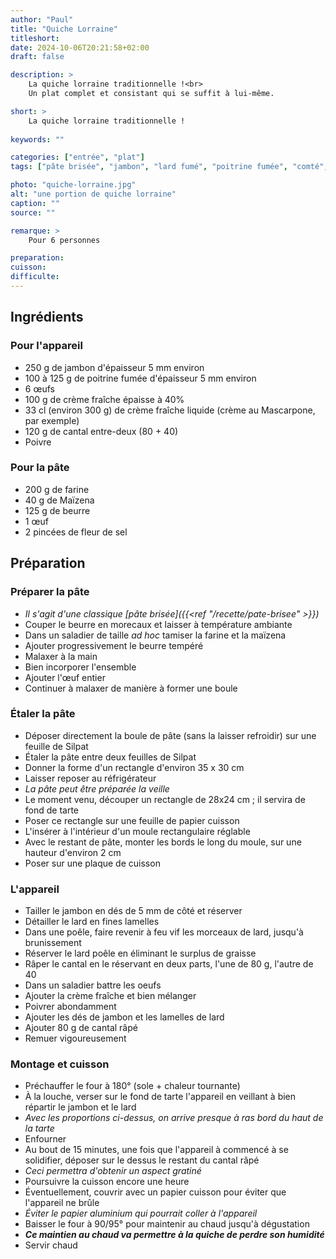 ```yaml
---
author: "Paul"
title: "Quiche Lorraine"
titleshort:
date: 2024-10-06T20:21:58+02:00
draft: false

description: >
    La quiche lorraine traditionnelle !<br>
    Un plat complet et consistant qui se suffit à lui-même.

short: >
    La quiche lorraine traditionnelle !
    
keywords: ""

categories: ["entrée", "plat"]
tags: ["pâte brisée", "jambon", "lard fumé", "poitrine fumée", "comté", "cantal", "oeufs", "crème fraîche", "tarte salée"]

photo: "quiche-lorraine.jpg"
alt: "une portion de quiche lorraine"
caption: ""
source: ""

remarque: >
    Pour 6 personnes

preparation: 
cuisson: 
difficulte:
---
```



## Ingrédients
### Pour l'appareil
- 250 g de jambon d'épaisseur 5 mm environ
- 100 à 125 g de poitrine fumée d'épaisseur 5 mm environ
- 6 &oelig;ufs
- 100 g de crème fraîche épaisse à 40%
- 33 cl (environ 300 g) de crème fraîche liquide (crème au Mascarpone, par exemple)
- 120 g de cantal entre-deux (80 + 40)
- Poivre 
### Pour la pâte
- 200 g de farine
- 40 g de Maïzena
- 125 g de beurre
- 1 &oelig;uf
- 2 pincées de fleur de sel

## Préparation
### Préparer la pâte
- *Il s'agit d'une classique [pâte brisée]({{<ref "/recette/pate-brisee" >}})*
- Couper le beurre en morecaux et laisser à température ambiante
- Dans un saladier de taille *ad hoc* tamiser la farine et la maïzena
- Ajouter progressivement le beurre tempéré 
- Malaxer à la main
- Bien incorporer l'ensemble
- Ajouter l'&oelig;uf entier
- Continuer à malaxer de manière à former une boule
### Étaler la pâte
- Déposer directement la boule de pâte (sans la laisser refroidir) sur une feuille de Silpat
- Étaler la pâte entre deux feuilles de Silpat
- Donner la forme d'un rectangle d'environ 35 x 30 cm
- Laisser reposer au réfrigérateur
- *La pâte peut être préparée la veille*
- Le moment venu, découper un rectangle de 28x24 cm ; il servira de fond de tarte
- Poser ce rectangle sur une feuille de papier cuisson
- L'insérer à l'intérieur d'un moule rectangulaire réglable
- Avec le restant de pâte, monter les bords le long du moule, sur une hauteur d'environ 2 cm
- Poser sur une plaque de cuisson
### L'appareil
- Tailler le jambon en dés de 5 mm de côté et réserver
- Détailler le lard en fines lamelles
- Dans une poêle, faire revenir à feu vif les morceaux de lard, jusqu'à brunissement
- Réserver le lard poêle en éliminant le surplus de graisse
- Râper le cantal en le réservant en deux parts, l'une de 80 g, l'autre de 40
- Dans un saladier battre les oeufs
- Ajouter la crème fraîche et bien mélanger
- Poivrer abondamment
- Ajouter les dés de jambon et les lamelles de lard
- Ajouter 80 g de cantal râpé
- Remuer vigoureusement
### Montage et cuisson
- Préchauffer le four à 180° (sole + chaleur tournante)
- À la louche, verser sur le fond de tarte l'appareil en veillant à bien répartir le jambon et le lard
- *Avec les proportions ci-dessus, on arrive presque à ras bord du haut de la tarte*
- Enfourner
- Au bout de 15 minutes, une fois que l'appareil à commencé à se solidifier, déposer sur le dessus le restant du cantal râpé
- *Ceci permettra d'obtenir un aspect gratiné*
- Poursuivre la cuisson encore une heure
- Éventuellement, couvrir avec un papier cuisson pour éviter que l'appareil ne brûle
- *Éviter le papier aluminium qui pourrait coller à l'appareil*
- Baisser le four à 90/95° pour maintenir au chaud jusqu'à dégustation
- ***Ce maintien au chaud va permettre à la quiche de perdre son humidité***
- Servir chaud